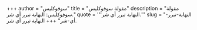 +++
author = "سوفوكليس"
title = "مقولة سوفوكليس"
description = "مقولة سوفوكليس: النهاية تبرر أي شر."
quote = '''النهاية تبرر أي شر.''' 
slug = "النهاية-تبرر-أي-شر"
+++
النهاية تبرر أي شر.
